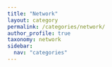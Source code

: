 ```yaml
---
title: "Network"
layout: category
permalink: /categories/network/
author_profile: true
taxonomy: network
sidebar:
  nav: "categories"
---
```

